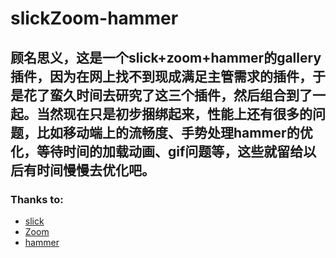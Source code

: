 # slickZoom-hammer
## 顾名思义，这是一个slick+zoom+hammer的gallery插件，因为在网上找不到现成满足主管需求的插件，于是花了蛮久时间去研究了这三个插件，然后组合到了一起。当然现在只是初步捆绑起来，性能上还有很多的问题，比如移动端上的流畅度、手势处理hammer的优化，等待时间的加载动画、gif问题等，这些就留给以后有时间慢慢去优化吧。

### Thanks to:
* [slick](https://github.com/kenwheeler/slick)
* [Zoom](https://github.com/gurde/ZOOM)
* [hammer](https://github.com/hammerjs/hammer.js/)